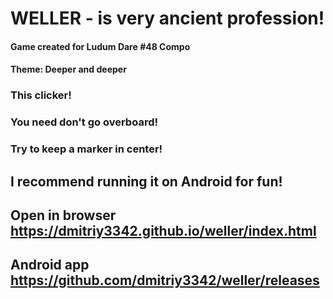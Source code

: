 # WELLER - is very ancient profession!

#### Game created for Ludum Dare #48 Compo 
#### Theme: Deeper and deeper

### This clicker!
### You need don't go overboard!
### Try to keep a marker in center!

## I recommend running it on Android for fun!

## Open in browser https://dmitriy3342.github.io/weller/index.html

## Android app https://github.com/dmitriy3342/weller/releases
